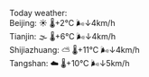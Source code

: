 Today weather:  
Beijing: ☀️   🌡️+2°C 🌬️↓4km/h  
Tianjin: 🌫  🌡️+6°C 🌬️↓4km/h  
Shijiazhuang: ⛅️  🌡️+11°C 🌬️↓4km/h  
Tangshan: ☁️   🌡️+10°C 🌬️↓5km/h  
